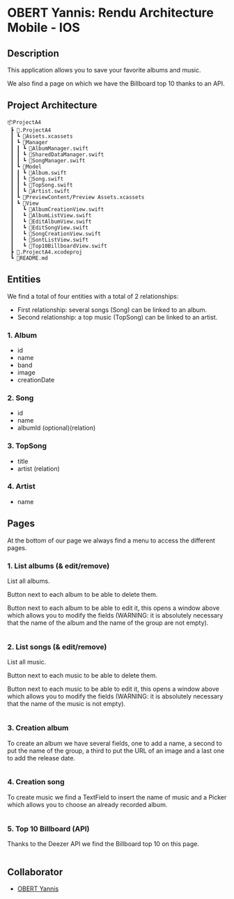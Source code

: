 # OBERT Yannis: Rendu Architecture Mobile - IOS

## Description

This application allows you to save your favorite albums and music.

We also find a page on which we have the Billboard top 10 thanks to an API.

## Project Architecture
```
📦ProjectA4
 ┣ 📂.ProjectA4
 ┃ ┗ 📂Assets.xcassets
 ┃ ┗ 📂Manager
 ┃ ┃ ┗ 📜AlbumManager.swift
 ┃ ┃ ┗ 📜SharedDataManager.swift
 ┃ ┃ ┗ 📜SongManager.swift
 ┃ ┗ 📂Model
 ┃ ┃ ┗ 📜Album.swift
 ┃ ┃ ┗ 📜Song.swift
 ┃ ┃ ┗ 📜TopSong.swift
 ┃ ┃ ┗ 📜Artist.swift
 ┃ ┗ 📂PreviewContent/Preview Assets.xcassets
 ┃ ┗ 📂View
 ┃   ┗ 📜AlbumCreationView.swift
 ┃   ┗ 📜AlbumListView.swift
 ┃   ┗ 📜EditAlbumView.swift
 ┃   ┗ 📜EditSongView.swift
 ┃   ┗ 📜SongCreationView.swift
 ┃   ┗ 📜SontListView.swift
 ┃   ┗ 📜Top10BillboardView.swift
 ┣ 📂.ProjectA4.xcodeproj
 ┗ 📜README.md
```


## Entities

We find a total of four entities with a total of 2 relationships:
- First relationship: several songs (Song) can be linked to an album.
- Second relationship: a top music (TopSong) can be linked to an artist.

### 1. Album 

- id 
- name
- band
- image
- creationDate

### 2. Song

- id 
- name
- albumId (optional)(relation)

### 3. TopSong

- title
- artist (relation)

### 4. Artist

- name

## Pages

At the bottom of our page we always find a menu to access the different pages.

### 1. List albums (& edit/remove)
List all albums.

Button next to each album to be able to delete them.

Button next to each album to be able to edit it, this opens a window above which allows you to modify the fields (WARNING: it is absolutely necessary that the name of the album and the name of the group are not empty).

<img src="images/listAlbum.png" alt="" style="max-height: 500px">

### 2. List songs (& edit/remove)
List all music.

Button next to each music to be able to delete them.

Button next to each music to be able to edit it, this opens a window above which allows you to modify the fields (WARNING: it is absolutely necessary that the name of the music is not empty).

<img src="images/listSong.png" alt="" style="max-height: 500px">

### 3. Creation album

To create an album we have several fields, one to add a name, a second to put the name of the group, a third to put the URL of an image and a last one to add the release date.

<img src="images/createAlbum.png" alt="" style="max-height: 500px">

### 4. Creation song

To create music we find a TextField to insert the name of music and a Picker which allows you to choose an already recorded album.

<img src="images/createSong.png" alt="" style="max-height: 500px">

### 5. Top 10 Billboard (API)

Thanks to the Deezer API we find the Billboard top 10 on this page.

<img src="images/topBillboard.png" alt="" style="max-height: 500px">

## Collaborator
- [OBERT Yannis](https://github.com/yannisobert)